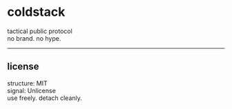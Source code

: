 # coldstack

tactical public protocol  
no brand. no hype.

---

## license

structure: MIT  
signal: Unlicense  
use freely. detach cleanly.
